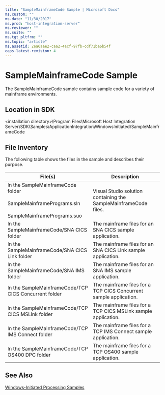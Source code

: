 ```yaml
---
title: "SampleMainframeCode Sample | Microsoft Docs"
ms.custom: ""
ms.date: "11/30/2017"
ms.prod: "host-integration-server"
ms.reviewer: ""
ms.suite: ""
ms.tgt_pltfrm: ""
ms.topic: "article"
ms.assetid: 2ea6aae2-caa2-4acf-97fb-cdf71ba6b54f
caps.latest.revision: 4
---
```

# SampleMainframeCode Sample
The SampleMainframeCode sample contains sample code for a variety of mainframe environments.  
  
## Location in SDK  
 \<installation directory>\Program Files\Microsoft Host Integration Server\SDK\Samples\ApplicationIntegration\WindowsInitiated\SampleMainframeCode  
  
## File Inventory  
 The following table shows the files in the sample and describes their purpose.  
  
|File(s)|Description|  
|---------------|-----------------|  
|In the SampleMainframeCode folder<br /><br /> SampleMainframePrograms.sln<br /><br /> SampleMainframePrograms.suo|Visual Studio solution containing the SampleMainframeCode files.|  
|In the SampleMainframeCode/SNA CICS folder|The mainframe files for an SNA CICS sample application.|  
|In the SampleMainframeCode/SNA CICS Link folder|The mainframe files for an SNA CICS Link sample application.|  
|In the SampleMainframeCode/SNA IMS folder|The mainframe files for an SNA IMS sample application.|  
|In the SampleMainframeCode/TCP CICS Concurrent folder|The mainframe files for a TCP CICS Concurrent sample application.|  
|In the SampleMainframeCode/TCP CICS MSLink folder|The mainframe files for a TCP CICS MSLink sample application.|  
|In the SampleMainframeCode/TCP IMS Connect folder|The mainframe files for a TCP IMS Connect sample application.|  
|In the SampleMainframeCode/TCP OS400 DPC folder|The mainframe files for a TCP OS400 sample application.|  
  
## See Also  
 [Windows-Initiated Processing Samples](../core/windows-initiated-processing-samples.md)